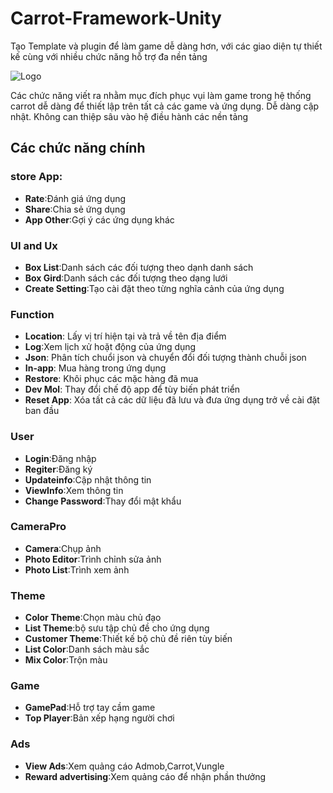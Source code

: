 # Carrot-Framework-Unity
Tạo Template và plugin để làm game dễ dàng hơn, với các giao diện tự thiết kế cùng với nhiều chức năng hỗ trợ đa nền tảng

![Logo](https://carrotstore.com/images/72.png)

Các chức năng viết ra nhằm mục đích phục vụi làm game trong hệ thống carrot dễ dàng để thiết lập trên tất cả các game và ứng dụng. Dễ dàng cập nhật. Không can thiệp sâu vào hệ điều hành các nền tảng

## Các chức năng chính

### store App:
- **Rate**:Đánh giá ứng dụng
- **Share**:Chia sẻ ứng dụng
- **App Other**:Gợi ý các ứng dụng khác

### UI and Ux
- **Box List**:Danh sách các đối tượng theo dạnh danh sách
- **Box Gird**:Danh sách các đối tượng theo dạng lưới
- **Create Setting**:Tạo cài đặt theo từng nghĩa cảnh của ứng dụng

### Function
- **Location**: Lấy vị trí hiện tại và trả về tên địa điểm
- **Log**:Xem lịch xử hoặt động của ứng dụng
- **Json**: Phân tích chuổi json và chuyển đổi đối tượng thành chuỗi json
- **In-app**: Mua hàng trong ứng dụng
- **Restore**: Khôi phục các mặc hàng đã mua
- **Dev Mol**: Thay đổi chế độ app để tùy biến phát triển
- **Reset App**: Xóa tất cả các dữ liệu đã lưu và đưa ứng dụng trở về cài đặt ban đầu

### User
- **Login**:Đăng nhập
- **Regiter**:Đăng ký
- **Updateinfo**:Cập nhật thông tin
- **ViewInfo**:Xem thông tin
- **Change Password**:Thay đổi mật khẩu

### CameraPro
- **Camera**:Chụp ảnh
- **Photo Editor**:Trình chỉnh sửa ảnh
- **Photo List**:Trình xem ảnh

### Theme
- **Color Theme**:Chọn màu chủ đạo
- **List Theme**:bộ sưu tập chủ đề cho ứng dụng
- **Customer Theme**:Thiết kế bộ chủ đề riên tùy biến
- **List Color**:Danh sách màu sắc
- **Mix Color**:Trộn màu

### Game
- **GamePad**:Hỗ trợ tay cầm game
- **Top Player**:Bản xếp hạng người chơi

### Ads
- **View Ads**:Xem quảng cáo Admob,Carrot,Vungle
- **Reward advertising**:Xem quảng cáo để nhận phần thưởng

